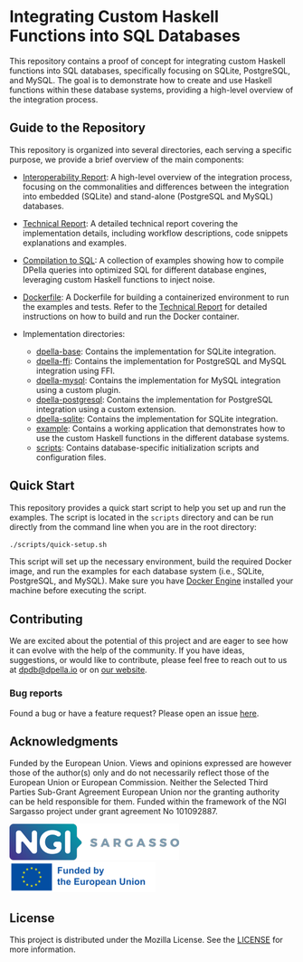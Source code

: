 # Integrating Custom Haskell Functions into SQL Databases

This repository contains a proof of concept for integrating custom Haskell
functions into SQL databases, specifically focusing on SQLite, PostgreSQL, and
MySQL. The goal is to demonstrate how to create and use Haskell functions within
these database systems, providing a high-level overview of the integration
process.

## Guide to the Repository
This repository is organized into several directories, each serving a specific
purpose, we provide a brief overview of the main components:

- [Interoperability Report](docs/interoperability-report.md): A high-level
  overview of the integration process, focusing on the commonalities and
  differences between the integration into embedded (SQLite) and stand-alone
  (PostgreSQL and MySQL) databases.

- [Technical Report](docs/technical-report.md): A detailed technical report
  covering the implementation details, including workflow descriptions, code
  snippets explanations and examples.

- [Compilation to SQL](docs/examples-compilation.md): A collection of examples
  showing how to compile DPella queries into optimized SQL for different
  database engines, leveraging custom Haskell functions to inject noise.

- [Dockerfile](./Dockerfile): A Dockerfile for building a containerized
  environment to run the examples and tests. Refer to the [Technical
  Report](docs/technical-report.md) for detailed instructions on how to build and
  run the Docker container.

- Implementation directories:
  - [dpella-base](./dpella-base): Contains the implementation for SQLite
    integration.
  - [dpella-ffi](./dpella-ffi): Contains the implementation for PostgreSQL and
    MySQL integration using FFI.
  - [dpella-mysql](./dpella-mysql): Contains the implementation for MySQL
    integration using a custom plugin.
  - [dpella-postgresql](./dpella-postgresql): Contains the implementation for
    PostgreSQL integration using a custom extension.
  - [dpella-sqlite](./dpella-sqlite): Contains the implementation for SQLite
    integration.
  - [example](./example): Contains a working application that demonstrates how to
    use the custom Haskell functions in the different database systems.
  - [scripts](./scripts): Contains database-specific initialization scripts and
    configuration files.

## Quick Start

This repository provides a quick start script to help you set up and run the
examples. The script is located in the `scripts` directory and can be run
directly from the command line when you are in the root directory:

```bash
./scripts/quick-setup.sh
```

This script will set up the necessary environment, build the required Docker
image, and run the examples for each database system (i.e., SQLite, PostgreSQL,
and MySQL). Make sure you have [Docker Engine](https://docs.docker.com/engine/)
installed your machine before executing the script.

## Contributing
We are excited about the potential of this project and are eager to see how it
can evolve with the help of the community. If you have ideas, suggestions, or
would like to contribute, please feel free to reach out to us at
[dpdb@dpella.io](mailto:dpdb@dpella.io) or on [our website](https://dpella.io).

### Bug reports
Found a bug or have a feature request? Please open an issue
[here](https://github.com/dpella/interop-example/issues).

## Acknowledgments

Funded by the European Union. Views and opinions expressed are however those of
the author(s) only and do not necessarily reflect those of the European Union or
European Commission. Neither the Selected Third Parties Sub-Grant Agreement
European Union nor the granting authority can be held responsible for them.
Funded within the framework of the NGI Sargasso project under grant agreement No
101092887.

![NGI Sargasso](./docs/fig/logo-ngi-sargasso.png)
![European Union](./docs/fig/logo-eu.png)

## License
This project is distributed under the Mozilla License. See the
[LICENSE](LICENSE) for more information.
